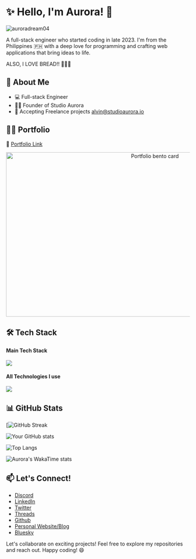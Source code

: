 # ✨ Hello, I'm Aurora! 👋   
<p align="left"> <img src="https://komarev.com/ghpvc/?username=auroradream04&label=Profile%20views&color=0e75b6&style=flat" alt="auroradream04" /> </p>

A full-stack engineer who started coding in late 2023. I'm from the Philippines 🇵🇭 with a deep love for programming and crafting web applications that bring ideas to life. 

ALSO, I LOVE BREAD!! 🥐🍞😚

## 🚀 About Me

- 💻 Full-stack Engineer
- 👨‍💼 Founder of Studio Aurora
- 📧 Accepting Freelance projects <a href="mailto:alvin@studioaurora.io">alvin@studioaurora.io</a>
<!-- - 🎯 Goal: 
- ⚡ Fun fact: [An interesting fact about yourself] -->

## 👨‍💻 Portfolio
🔗 [Portfolio Link](https://alvinchang.dev)

<a href="https://alvinchang.dev" align="center">
  <img src="https://alvinchang.dev/Portfolio.png" alt="Portfolio bento card" width="800" height="450">
</a>  

## 🛠️ Tech Stack

<h4>Main Tech Stack</h4>
<img src="https://github.com/user-attachments/assets/3399be82-b814-49c7-a2de-12e4decd34e9"/>

<h4>All Technologies I use</h4>
<img src="https://github.com/user-attachments/assets/c471e574-3009-418c-8780-d4cc218995f6"/>


## 📊 GitHub Stats
[![GitHub Streak](https://github-readme-streak-stats-eight.vercel.app/?user=auroradream04&theme=dark&hide_border=false)

![Your GitHub stats](https://github-stars-flame.vercel.app/api?username=auroradream04&show_icons=true&theme=codeSTACKr&include_all_commits=true)

![Top Langs](https://github-stars-flame.vercel.app/api/top-langs/?username=auroradream04&layout=compact&theme=codeSTACKr&hide=php)

![Aurora's WakaTime stats](https://github-stars-flame.vercel.app/api/wakatime?username=auroradream04&theme=codeSTACKr)
<!-- ## 🌟 Featured Projects

- [Project 1 Name](link-to-repo) - Brief description
- [Project 2 Name](link-to-repo) - Brief description
- [Project 3 Name](link-to-repo) - Brief description -->

## 📫 Let's Connect!

- [Discord](https://discord.gg/pwYGjDebkF)
- [LinkedIn](https://linkedin.com/in/auroradream04)
- [Twitter](https://twitter.com/aurora_dream04)
- [Threads](https://www.threads.net/@schrodinger0404)
- [Github](https://github.com/auroradream04)
- [Personal Website/Blog](https://alvinchang.dev)
- [Bluesky](https://bsky.app/profile/alvinchang.dev)



Let's collaborate on exciting projects! Feel free to explore my repositories and reach out. Happy coding! 😄

<!--
**schrodinger04/schrodinger04** is a ✨ _special_ ✨ repository because its `README.md` (this file) appears on your GitHub profile.
-->
